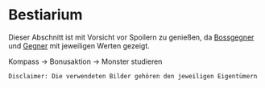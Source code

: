 # Bestiarium

<p>
Dieser Abschnitt ist mit Vorsicht vor Spoilern zu genießen, da <a href="Bosses.md">Bossgegner</a> und
<a href="Enemies.md">Gegner</a> mit jeweiligen Werten gezeigt.
</p>

Kompass -> Bonusaktion -> Monster studieren

```Disclaimer: Die verwendeten Bilder gehören den jeweiligen Eigentümern```